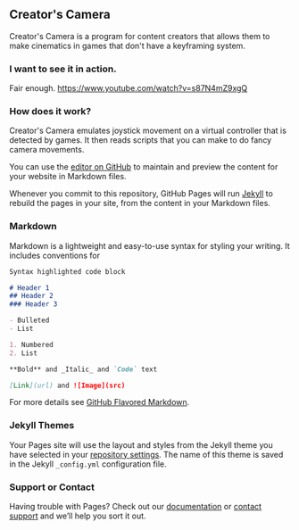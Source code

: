## Creator's Camera
Creator's Camera is a program for content creators that allows them to make cinematics in games that don't have a keyframing system.

### I want to see it in action.
Fair enough.
https://www.youtube.com/watch?v=s87N4mZ9xgQ



### How does it work?
Creator's Camera emulates joystick movement on a virtual controller that is detected by games. It then reads scripts that you can make to do fancy camera movements.

You can use the [editor on GitHub](https://github.com/CircuitLord/creatorscamera/edit/master/index.md) to maintain and preview the content for your website in Markdown files.

Whenever you commit to this repository, GitHub Pages will run [Jekyll](https://jekyllrb.com/) to rebuild the pages in your site, from the content in your Markdown files.

### Markdown

Markdown is a lightweight and easy-to-use syntax for styling your writing. It includes conventions for

```markdown
Syntax highlighted code block

# Header 1
## Header 2
### Header 3

- Bulleted
- List

1. Numbered
2. List

**Bold** and _Italic_ and `Code` text

[Link](url) and ![Image](src)
```

For more details see [GitHub Flavored Markdown](https://guides.github.com/features/mastering-markdown/).

### Jekyll Themes

Your Pages site will use the layout and styles from the Jekyll theme you have selected in your [repository settings](https://github.com/CircuitLord/creatorscamera/settings). The name of this theme is saved in the Jekyll `_config.yml` configuration file.

### Support or Contact

Having trouble with Pages? Check out our [documentation](https://help.github.com/categories/github-pages-basics/) or [contact support](https://github.com/contact) and we’ll help you sort it out.
